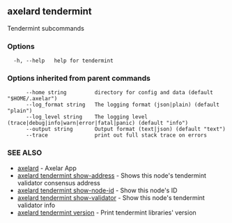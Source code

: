 ## axelard tendermint

Tendermint subcommands

### Options

```
  -h, --help   help for tendermint
```

### Options inherited from parent commands

```
      --home string         directory for config and data (default "$HOME/.axelar")
      --log_format string   The logging format (json|plain) (default "plain")
      --log_level string    The logging level (trace|debug|info|warn|error|fatal|panic) (default "info")
      --output string       Output format (text|json) (default "text")
      --trace               print out full stack trace on errors
```

### SEE ALSO

- [axelard](axelard.md)	 - Axelar App
- [axelard tendermint show-address](axelard_tendermint_show-address.md)	 - Shows this node's tendermint validator consensus address
- [axelard tendermint show-node-id](axelard_tendermint_show-node-id.md)	 - Show this node's ID
- [axelard tendermint show-validator](axelard_tendermint_show-validator.md)	 - Show this node's tendermint validator info
- [axelard tendermint version](axelard_tendermint_version.md)	 - Print tendermint libraries' version
